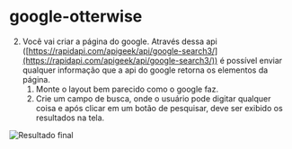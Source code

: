 # google-otterwise

2. Você vai criar a página do google. Através dessa api ([https://rapidapi.com/apigeek/api/google-search3/](https://rapidapi.com/apigeek/api/google-search3/)) é possível enviar qualquer informação que a api do google retorna os elementos da página.
   1. Monte o layout bem parecido como o google faz.
   2. Crie um campo de busca, onde o usuário pode digitar qualquer coisa e após clicar em um botão de pesquisar, deve ser exibido os resultados na tela.

<img scr="https://raw.githubusercontent.com/PauloHFS/google-otterwise/main/src/assets/page.png" alt="Resultado final">
